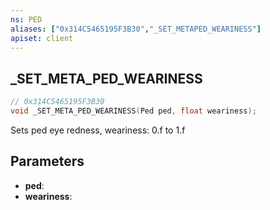 ```yaml
---
ns: PED
aliases: ["0x314C5465195F3B30","_SET_METAPED_WEARINESS"]
apiset: client
---
```

## _SET_META_PED_WEARINESS

```c
// 0x314C5465195F3B30
void _SET_META_PED_WEARINESS(Ped ped, float weariness);
```

Sets ped eye redness, weariness: 0.f to 1.f

## Parameters
* **ped**:
* **weariness**: